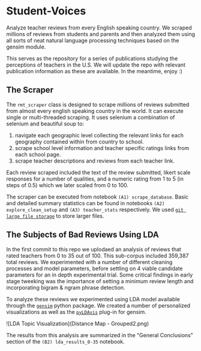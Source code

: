 # Student-Voices
Analyze teacher reviews from every English speaking country. We scraped millions of reviews from students and parents and then analyzed them using all sorts of neat natural language processing techniques based on the gensim module. 

This serves as the repository for a series of publications studying the perceptions of teachers in the U.S. We will update the repo with relevant publication information as these are available. In the meantime, enjoy :) 

## The Scraper 

The `rmt_scraper` class is designed to scrape millions of reviews submitted from almost every english speaking country in the world. It can execute single or multi-threaded scraping. It uses selenium a combination of selenium and beautiful soup to: 

1) navigate each geographic level collecting the relevant links for each geography contained within from country to school. 
2) scrape school level information and teacher specific ratings links from each school page. 
3) scrape teacher descriptions and reviews from each teacher link. 

Each review scraped included the text of the review submitted, likert scale responses for a number of qualities, and a numeric rating from 1 to 5 (in steps of 0.5) which we later scaled from 0 to 100. 

The scraper can be executed from notebook `(A1) scrape_database`. Basic and detailed summary statistics can be found in notebooks `(A2) explore_clean_setup` and `(A3) teacher_stats` respectively. We used [`git large file storage`](https://git-lfs.github.com/) to store larger files. 


## The Subjects of Bad Reviews Using LDA

In the first commit to this repo we uplodaed an analysis of reviews that rated teachers from 0 to 35 out of 100. This sub-corpus included 359,387 total reviews. We experimented with a number of different cleaning processes and model parameters, before settling on 4 viable candidate parameters for an in depth experimental trial. Some critical findings in early stage tweeking was the importance of setting a minimum review length and incorporating bigram & ngram phrase detection.

To analyze these reviews we experimented using LDA model available through the [`gensim`](https://radimrehurek.com/gensim/index.html) python package. We created a number of personalized visualizations as well as the [`pyLDAvis`](https://pypi.org/project/pyLDAvis/) plug-in for gensim. 

![LDA Topic Visualization](Distance Map - Grouped2.png)

The results from this analysis are summarized in the "General Conclusions" section of the `(B2) lda_results_0-35` notebook. 


